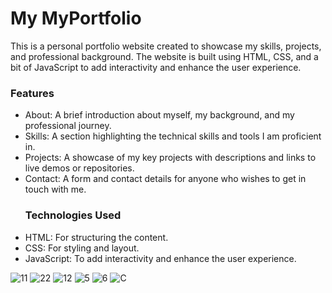 
# My MyPortfolio
This is a personal portfolio website created to showcase my skills, projects, and professional background. The website is built using HTML, CSS, and a bit of JavaScript to add interactivity and enhance the user experience.
### Features
- About: A brief introduction about myself, my background, and my professional journey.
- Skills: A section highlighting the technical skills and tools I am proficient in.
- Projects: A showcase of my key projects with descriptions and links to live demos or repositories.
- Contact: A form and contact details for anyone who wishes to get in touch with me.
  ### Technologies Used
- HTML: For structuring the content.
- CSS: For styling and layout.
- JavaScript: To add interactivity and enhance the user experience.

  
![11](https://github.com/user-attachments/assets/45714f88-aae0-4a91-9e1f-b174d42f9d3f)
![22](https://github.com/user-attachments/assets/7f3041a6-a69e-498b-ade6-d0e6c42bb93a)
![12](https://github.com/user-attachments/assets/85cb1f9e-e81e-431f-b2c4-99262ddfa52f)
![5](https://github.com/user-attachments/assets/77e18c23-77b0-4597-8cf7-7805acfea8e5)
![6](https://github.com/user-attachments/assets/980676fa-4631-4f14-8258-9b7372550cc6)
![C](https://github.com/user-attachments/assets/083c0a66-ee15-4ab8-a142-1426b20e8ac6)


